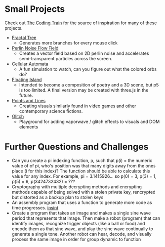 # Small Projects
Check out [The Coding Train](https://www.youtube.com/channel/UCvjgXvBlbQiydffZU7m1_aw) for the source of inspiration for many of these projects.

+ [Fractal Tree](fractal-tree)
  + Generates more branches for every mouse click
+ [Perlin Noise Flow Field](perlin-noise)
  + Creates a vector field based on 2D perlin noise and accelerates semi-transparent particles across the screen.
+ [Cellular Automata](cellular-automata)
  + A fun simulation to watch, can you figure out what the colored orbs do?
+ [Floating Island](grass)
  + Intended to become a composition of poetry and a 3D scene, but p5 is too limited. A final version may be created with three.js in the future.
+ [Points and Lines](points-2d)
  + Creating visuals similarly found in video games and other contemporary science fictions.
+ [Glitch](glitch)
  + Playground for adding vaporwave / glitch effects to visuals and DOM elements

# Further Questions and Challenges
+ Can you create a pi indexing function, p, such that p(i) = the numeric value of of pi, who's position was that many digits away from the ones place (i for this index)? The function should be able to calculate this value for any index. For example, pi = 3.1415926... so p(0) = 3, p(3) = 1, p(5) = 9, p(3424732432) = ???
+ Cryptography with multiple decrypting methods and encrypting methods capable of being solved with a stolen private key, rencrypted but distorted as a backup plan to stolen keys
+ An assembly program that uses a function to generate more code as time progresses. [insint](insint)
+ Create a program that takes an image and makes a single sine wave period that represents that image. Then make a robot (program) that can identify images, recognize trigger objects (like a ball or food) and encode them as that sine wave, and play the sine wave continually to generate a single tone. Another robot can hear, decode, and visually process the same image in order for group dynamic to function
